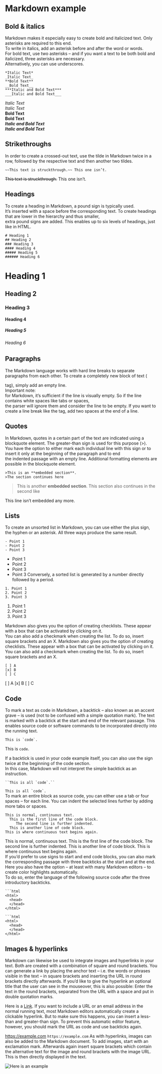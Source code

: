 # Markdown example

## Bold & italics
Markdown makes it especially easy to create bold and italicized text. Only asterisks are required to this end.    
To write in italics, add an asterisk before and after the word or words.    
For bold text, use two asterisks – and if you want a text to be both bold and italicized, three asterisks are necessary.    
Alternatively, you can use underscores.
```
*Italic Text*
_Italic Text_
**Bold Text**
__Bold Text__
***Italic and Bold Text***
___Italic and Bold Text___
```
*Italic Text*    
_Italic Text_     
**Bold Text**     
__Bold Text__     
***Italic and Bold Text***    
___Italic and Bold Text___    

## Strikethroughs
In order to create a crossed-out text, use the tilde in Markdown twice in a row, followed by the respective text and then another two tildes.
```
~~This text is struckthrough.~~ This one isn’t.
```
~~This text is struckthrough.~~ This one isn’t.
## Headings

To create a heading in Markdown, a pound sign is typically used.    
It’s inserted with a space before the corresponding text. To create headings that are lower in the hierarchy and thus smaller,    
extra pound signs are added. This enables up to six levels of headings, just like in HTML.
```
# Heading 1
## Heading 2
### Heading 3
#### Heading 4
##### Heading 5
###### Heading 6
```
# Heading 1
## Heading 2
### Heading 3
#### Heading 4
##### Heading 5
###### Heading 6

## Paragraphs
The Markdown language works with hard line breaks to separate paragraphs from each other. To create a completely new block of text (

tag), simply add an empty line.  
Important note:    
for Markdown, it’s sufficient if the line is visually empty. So if the line contains white spaces like tabs or spaces,    
the parser will ignore them and consider the line to be empty. 
If you want to create a line break like the tag, add two spaces at the end of a line.

## Quotes
In Markdown, quotes in a certain part of the text are indicated using a blockquote element. The greater-than sign is used for this purpose (>).    
You have the option to either mark each individual line with this sign or to insert it only at the beginning of the paragraph and to end  
the indented passage with an empty line. Additional formatting elements are possible in the blockquote element.
```
>This is an **embedded section**.
>The section continues here
```
>This is another **embedded section**.
This section also continues in the second like

This line isn’t embedded any more.

## Lists
To create an unsorted list in Markdown, you can use either the plus sign, the hyphen or an asterisk. All three ways produce the same result.
```
- Point 1
- Point 2
- Point 3
```
- Point 1
- Point 2
- Point 3
- Point 3
Conversely, a sorted list is generated by a number directly followed by a period.
```
1. Point 1
2. Point 2
3. Point 3
```
1. Point 1
2. Point 2
3. Point 3

Markdown also gives you the option of creating checklists. These appear with a box that can be activated by clicking on it.  
You can also add a checkmark when creating the list. To do so, insert square brackets and an X.
Markdown also gives you the option of creating checklists. These appear with a box that can be activated by clicking on it. You can also add a checkmark when creating the list. To do so, insert square brackets and an X.
```
[ ] A
[x] B
[ ] C
```
[ ] A
[x] B
[ ] C

## Code

To mark a text as code in Markdown, a backtick – also known as an accent grave – is used (not to be confused with a simple quotation mark). The text is marked with a backtick at the start and end of the relevant passage. This enables source code or software commands to be incorporated directly into the running text.
```
This is `code`.
```
This is `code`.

If a backtick is used in your code example itself, you can also use the sign twice at the beginning of the code section.  
In this case, Markdown will not interpret the simple backtick as an instruction.
```
``This is all `code`.``
```
``This is all `code`.``    
To mark an entire block as source code, you can either use a tab or four spaces – for each line. You can indent the selected lines further by adding more tabs or spaces.
```
This is normal, continuous text.
  This is the first line of the code block.
     The second line is further indented.
  This is another line of code block.
This is where continuous text begins again.
```
This is normal, continuous text.
  This is the first line of the code block.
     The second line is further indented.
  This is another line of code block.
This is where continuous text begins again.    
If you’d prefer to use signs to start and end code blocks, you can also mark the corresponding passage with three backticks at the start and at the end.     Here you also have the option – at least with many Markdown editors – to create color highlights automatically.    
To do so, enter the language of the following source code after the three introductory backticks.
```
```html
<html>
  <head>
  </head>
</html>
```
```
```html
<html>
  <head>
  </head>
</html>
```
## Images & hyperlinks
Markdown can likewise be used to integrate images and hyperlinks in your text. Both are created with a combination of square and round brackets. You can generate a link by placing the anchor text – i.e. the words or phrases visible in the text – in square brackets and inserting the URL in round brackets directly afterwards. If you’d like to give the hyperlink an optional title that the user can see in the mouseover, this is also possible: Enter the text in the round brackets, separated from the URL with a space and put in double quotation marks.

Here is a [Link](https://example.com/ "Optional link title").
If you want to include a URL or an email address in the normal running text, most Markdown editors automatically create a clickable hyperlink. But to make sure this happens, you can insert a less-than and greater-than sign. To prevent this automatic editor feature, however, you should mark the URL as code and use backticks again.

<https://example.com>
`https://example.com`
As with hyperlinks, images can also be added to the Markdown document. To add images, start with an exclamation mark. Afterwards again insert square brackets which contain the alternative text for the image and round brackets with the image URL. This is then directly displayed in the text.

![Here is an example](https://example.com/bild.jpg)
